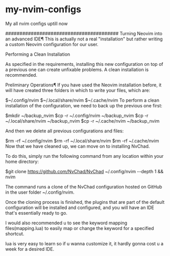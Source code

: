 # my-nvim-configs
My all nvim configs uptill now

########################################
Turning Neovim into an advanced IDE¶
This is actually not a real "installation" but rather writing a custom Neovim configuration for our user.

Performing a Clean Installation

As specified in the requirements, installing this new configuration on top of a previous one can create unfixable problems. A clean installation is recommended.

Preliminary Operations¶
If you have used the Neovim installation before, it will have created three folders in which to write your files, which are:


$~/.config/nvim
$~/.local/share/nvim
$~/.cache/nvim
To perform a clean installation of the configuration, we need to back up the previous one first:


$mkdir ~/backup_nvim
$cp -r ~/.config/nvim ~/backup_nvim
$cp -r ~/.local/share/nvim ~/backup_nvim
$cp -r ~/.cache/nvim ~/backup_nvim

And then we delete all previous configurations and files:


$rm -rf ~/.config/nvim
$rm -rf ~/.local/share/nvim
$rm -rf ~/.cache/nvim
Now that we have cleaned up, we can move on to installing NvChad.

To do this, simply run the following command from any location within your home directory:


$git clone https://github.com/NvChad/NvChad ~/.config/nvim --depth 1 && nvim

The command runs a clone of the NvChad configuration hosted on GitHub in the user folder ~/.config/nvim.

Once the cloning process is finished, the plugins that are part of the default configuration will be installed and configured, and you will have an IDE that's essentially ready to go.

I would also recommended u to see the keyword mapping files(mapping.lua) to easily map or change the keyword for a specified shortcut.

lua is very easy to learn so if u wanna customize it, it hardly gonna cost u a week for a desired IDE.


